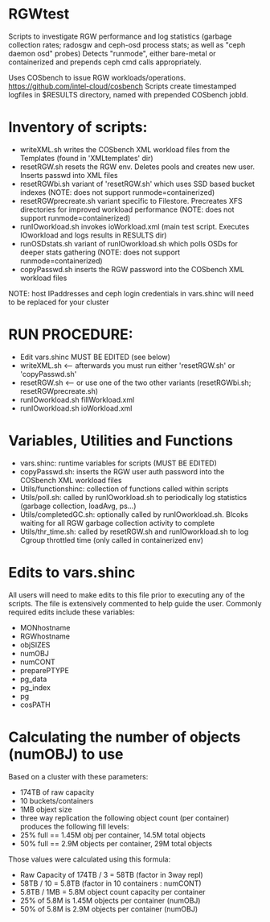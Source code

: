 # RGWtest
Scripts to investigate RGW performance and log statistics (garbage collection
rates; radosgw and ceph-osd process stats; as well as "ceph daemon osd" probes)
Detects "runmode", either bare-metal or containerized and prepends ceph cmd calls
appropriately.

Uses COSbench to issue RGW workloads/operations. https://github.com/intel-cloud/cosbench
Scripts create timestamped logfiles in $RESULTS directory, named with prepended COSbench jobId.

# Inventory of scripts:
- writeXML.sh       writes the COSbench XML workload files from the Templates (found in 'XMLtemplates' dir)
- resetRGW.sh       resets the RGW env. Deletes pools and creates new user. Inserts passwd into XML files
- resetRGWbi.sh     variant of 'resetRGW.sh' which uses SSD based bucket indexes (NOTE: does not support runmode=containerized)
- resetRGWprecreate.sh   variant specific to Filestore. Precreates XFS directories for improved workload performance (NOTE: does not support runmode=containerized)
- runIOworkload.sh  invokes ioWorkload.xml (main test script. Executes IOworkload and logs results in RESULTS dir)
- runOSDstats.sh    variant of runIOworkload.sh which polls OSDs for deeper stats gathering (NOTE: does not support runmode=containerized)
- copyPasswd.sh     inserts the RGW password into the COSbench XML workload files

NOTE: host IPaddresses and ceph login credentials in vars.shinc will need to be replaced for your cluster

# RUN PROCEDURE:
  - Edit vars.shinc   MUST BE EDITED (see below)
  - writeXML.sh        <-- afterwards you must run either 'resetRGW.sh' or 'copyPasswd.sh'
  - resetRGW.sh        <-- or use one of the two other variants (resetRGWbi.sh; resetRGWprecreate.sh)
  - runIOworkload.sh fillWorkload.xml
  - runIOworkload.sh ioWorkload.xml

# Variables, Utilities and Functions
- vars.shinc: runtime variables for scripts (MUST BE EDITED)
- copyPasswd.sh: inserts the RGW user auth password into the COSbench XML workload files
- Utils/functionshinc: collection of functions called within scripts
- Utils/poll.sh: called by runIOworkload.sh to periodically log statistics (garbage collection, loadAvg, ps...)
- Utils/completedGC.sh: optionally called by runIOworkload.sh. Blcoks waiting for all RGW garbage collection activity to complete
- Utils/thr_time.sh: called by resetRGW.sh and runIOworkload.sh to log Cgroup throttled time (only called in containerized env)

# Edits to vars.shinc
All users will need to make edits to this file prior to executing any of the scripts.
The file is extensively commented to help guide the user.
Commonly required edits include these variables:
- MONhostname
- RGWhostname
- objSIZES
- numOBJ
- numCONT
- preparePTYPE
- pg_data
- pg_index
- pg
- cosPATH

# Calculating the number of objects (numOBJ) to use
Based on a cluster with these parameters:
- 174TB of raw capacity
- 10 buckets/containers
- 1MB objext size
- three way replication
the following object count (per container) produces the following fill levels:
- 25% full == 1.45M obj per container, 14.5M total objects
- 50% full == 2.9M objects per container, 29M total objects

Those values were calculated using this formula:
- Raw Capacity of 174TB / 3 = 58TB  (factor in 3way repl)
- 58TB / 10 = 5.8TB   (factor in 10 containers : numCONT)
- 5.8TB / 1MB = 5.8M object count capacity per container
- 25% of 5.8M is 1.45M objects per container (numOBJ)
- 50% of 5.8M is 2.9M objects per container (numOBJ)
